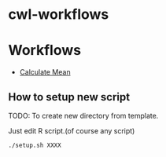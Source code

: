 # cwl-workflows

# Workflows

- [Calculate Mean](./calculate-mean)

## How to setup new script

TODO: To create new directory from template.

Just edit R script.(of course any script)

```
./setup.sh XXXX
```


